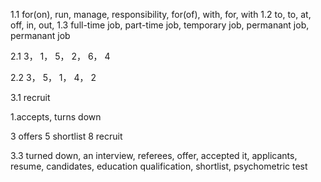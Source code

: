 1.1
for(on), run, manage, responsibility, for(of), with, for, with
1.2
to, to, at, off, in, out, 
1.3
full-time job, part-time job, temporary job, permanant job, permanant job

2.1
3， 1， 5， 2， 6， 4

2.2
3， 5， 1， 4， 2

3.1
recruit

1.accepts, turns down

3 offers
5 shortlist
8 recruit


3.3 turned down, an interview, referees, offer, accepted it, applicants, resume, candidates, education qualification, shortlist, psychometric test  